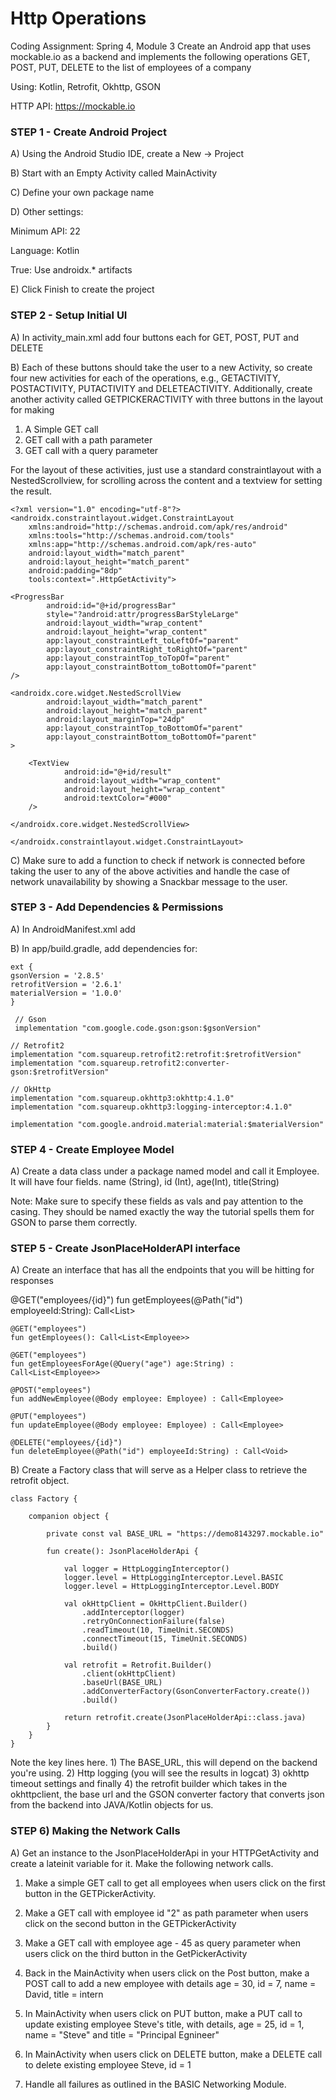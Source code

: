 
# Http Operations
Coding Assignment: Spring 4, Module 3 
Create an Android app that uses mockable.io as a backend and implements the following operations
GET, POST, PUT, DELETE to the list of employees of a company

Using: Kotlin, Retrofit, Okhttp, GSON

HTTP API: https://mockable.io

### STEP 1 - Create Android Project
A) Using the Android Studio IDE, create a New -> Project

B) Start with an Empty Activity called MainActivity

C) Define your own package name

D) Other settings:

Minimum API: 22

Language: Kotlin

True: Use androidx.* artifacts

E) Click Finish to create the project

### STEP 2 - Setup Initial UI 

A) In activity_main.xml add four buttons each for GET, POST, PUT and DELETE

B) Each of these buttons should take the user to a new Activity, so create four new activities for each of the operations, e.g., GETACTIVITY, POSTACTIVITY, PUTACTIVITY and DELETEACTIVITY. Additionally, create another activity called GETPICKERACTIVITY with three buttons in the layout for making 
1) A Simple GET call 
2) GET call with a path parameter
3) GET call with a query parameter

For the layout of these activities, just use a standard constraintlayout with a NestedScrollview, for scrolling across the content and a textview for setting the result. 

    <?xml version="1.0" encoding="utf-8"?>
    <androidx.constraintlayout.widget.ConstraintLayout
        xmlns:android="http://schemas.android.com/apk/res/android"
        xmlns:tools="http://schemas.android.com/tools"
        xmlns:app="http://schemas.android.com/apk/res-auto"
        android:layout_width="match_parent"
        android:layout_height="match_parent"
        android:padding="8dp"
        tools:context=".HttpGetActivity">

    <ProgressBar
            android:id="@+id/progressBar"
            style="?android:attr/progressBarStyleLarge"
            android:layout_width="wrap_content"
            android:layout_height="wrap_content"
            app:layout_constraintLeft_toLeftOf="parent"
            app:layout_constraintRight_toRightOf="parent"
            app:layout_constraintTop_toTopOf="parent"
            app:layout_constraintBottom_toBottomOf="parent"
    />

    <androidx.core.widget.NestedScrollView
            android:layout_width="match_parent"
            android:layout_height="match_parent"
            android:layout_marginTop="24dp"
            app:layout_constraintTop_toBottomOf="parent"
            app:layout_constraintBottom_toBottomOf="parent"
    >

        <TextView
                android:id="@+id/result"
                android:layout_width="wrap_content"
                android:layout_height="wrap_content"
                android:textColor="#000"
        />

    </androidx.core.widget.NestedScrollView>

    </androidx.constraintlayout.widget.ConstraintLayout>

C) Make sure to add a function to check if network is connected before taking the user to any of the above activities and handle the case of network unavailability by showing a Snackbar message to the user. 

### STEP 3 - Add Dependencies & Permissions

A) In AndroidManifest.xml add 
        <uses-permission android:name="android.permission.ACCESS_NETWORK_STATE"/>
        <uses-permission android:name="android.permission.INTERNET"/>

B) In app/build.gradle, add dependencies for: 

    ext {
    gsonVersion = '2.8.5'
    retrofitVersion = '2.6.1'
    materialVersion = '1.0.0'
    }

     // Gson
     implementation "com.google.code.gson:gson:$gsonVersion"

    // Retrofit2
    implementation "com.squareup.retrofit2:retrofit:$retrofitVersion"
    implementation "com.squareup.retrofit2:converter-gson:$retrofitVersion"

    // OkHttp
    implementation "com.squareup.okhttp3:okhttp:4.1.0"
    implementation "com.squareup.okhttp3:logging-interceptor:4.1.0"

    implementation "com.google.android.material:material:$materialVersion" 

### STEP 4 - Create Employee Model

A) Create a data class under a package named model and call it Employee. It will have four fields.
 name (String), id (Int), age(Int), title(String)

Note: Make sure to specify these fields as vals and pay attention to the casing. They should be named exactly the way the tutorial spells them for GSON to parse them correctly.

### STEP 5 - Create JsonPlaceHolderAPI interface
A) Create an interface that has all the endpoints that you will be hitting for responses

  @GET("employees/{id}")
    fun getEmployees(@Path("id") employeeId:String): Call<List<Employee>>

    @GET("employees")
    fun getEmployees(): Call<List<Employee>>

    @GET("employees")
    fun getEmployeesForAge(@Query("age") age:String) : Call<List<Employee>>

    @POST("employees")
    fun addNewEmployee(@Body employee: Employee) : Call<Employee>

    @PUT("employees")
    fun updateEmployee(@Body employee: Employee) : Call<Employee>

    @DELETE("employees/{id}")
    fun deleteEmployee(@Path("id") employeeId:String) : Call<Void>

B) Create a Factory class that will serve as a Helper class to retrieve the retrofit object. 

    class Factory {

        companion object {

            private const val BASE_URL = "https://demo8143297.mockable.io"

            fun create(): JsonPlaceHolderApi {

                val logger = HttpLoggingInterceptor()
                logger.level = HttpLoggingInterceptor.Level.BASIC
                logger.level = HttpLoggingInterceptor.Level.BODY

                val okHttpClient = OkHttpClient.Builder()
                    .addInterceptor(logger)
                    .retryOnConnectionFailure(false)
                    .readTimeout(10, TimeUnit.SECONDS)
                    .connectTimeout(15, TimeUnit.SECONDS)
                    .build()

                val retrofit = Retrofit.Builder()
                    .client(okHttpClient)
                    .baseUrl(BASE_URL)
                    .addConverterFactory(GsonConverterFactory.create())
                    .build()

                return retrofit.create(JsonPlaceHolderApi::class.java)
            }
        }
    }

 Note the key lines here. 1) The BASE_URL, this will depend on the backend you're using.
 2) Http logging (you will see the results in logcat) 3) okhttp timeout settings and finally 4) the retrofit builder which takes in the okhttpclient, the base url and the GSON converter factory that converts json from the backend into JAVA/Kotlin objects for us.

### STEP 6) Making the Network Calls

A) Get an instance to the JsonPlaceHolderApi in your HTTPGetActivity and create a lateinit variable for it. Make the following network calls. 

1) Make a simple GET call to get all employees when users click on the first button in the GETPickerActivity. 

2) Make a GET call with employee id "2" as path parameter when users click on the second button in the GETPickerActivity

3) Make a GET call with employee age - 45 as query parameter when users click on the third button in the GetPickerActivity 

4) Back in the MainActivity when users click on the Post button, make a POST call to add a new employee with details age = 30, id = 7, name = David, title = intern

5) In MainActivity when users click on PUT button, make a PUT call to update existing employee Steve's title, with details, age = 25, id = 1, name = "Steve" and title = "Principal Egnineer"

6) In MainActivity when users click on DELETE button, make a DELETE call to delete existing employee Steve, id = 1 

7) Handle all failures as outlined in the BASIC Networking Module. 
